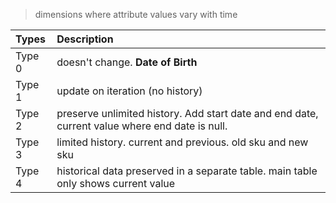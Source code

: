 > dimensions where attribute values vary with time

Types|Description
:--|:--
Type 0| doesn't change. **Date of Birth**
Type 1| update on iteration (no history)
Type 2| preserve unlimited history. Add start date and end date, current value where end date is null.
Type 3| limited history. current and previous. old sku and new sku
Type 4| historical data preserved in a separate table. main table only shows current value


